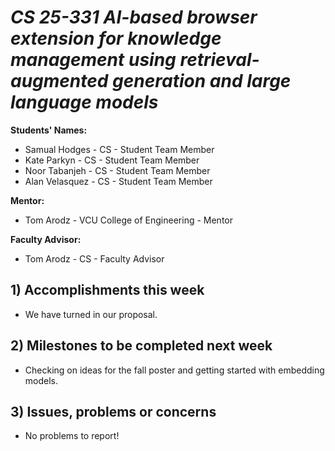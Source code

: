 # *CS 25-331 AI-based browser extension for knowledge management using retrieval-augmented generation and large language models*

**Students' Names:**
   - Samual Hodges - CS - Student Team Member
   - Kate Parkyn - CS - Student Team Member
   - Noor Tabanjeh - CS - Student Team Member
   - Alan Velasquez - CS - Student Team Member

**Mentor:**
   - Tom Arodz  - VCU College of Engineering - Mentor

**Faculty Advisor:**
   - Tom Arodz - CS - Faculty Advisor

## 1) Accomplishments this week ##
   - We have turned in our proposal.

## 2) Milestones to be completed next week ##
   - Checking on ideas for the fall poster and getting started with embedding models.

## 3) Issues, problems or concerns ##
   - No problems to report!
   


